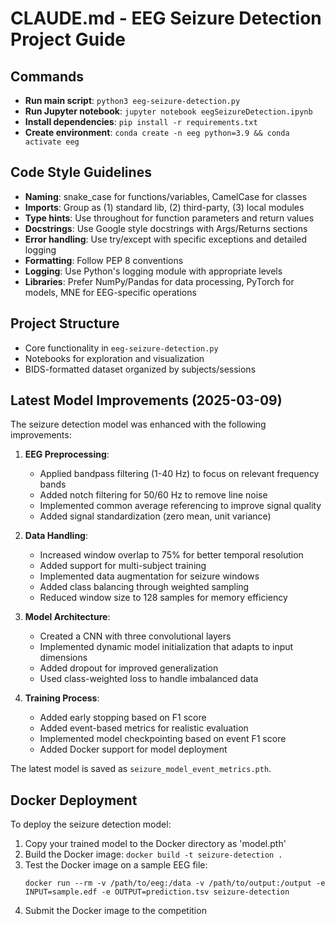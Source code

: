 # CLAUDE.md - EEG Seizure Detection Project Guide

## Commands
- **Run main script**: `python3 eeg-seizure-detection.py`
- **Run Jupyter notebook**: `jupyter notebook eegSeizureDetection.ipynb`
- **Install dependencies**: `pip install -r requirements.txt`
- **Create environment**: `conda create -n eeg python=3.9 && conda activate eeg`

## Code Style Guidelines
- **Naming**: snake_case for functions/variables, CamelCase for classes
- **Imports**: Group as (1) standard lib, (2) third-party, (3) local modules
- **Type hints**: Use throughout for function parameters and return values
- **Docstrings**: Use Google style docstrings with Args/Returns sections
- **Error handling**: Use try/except with specific exceptions and detailed logging
- **Formatting**: Follow PEP 8 conventions
- **Logging**: Use Python's logging module with appropriate levels
- **Libraries**: Prefer NumPy/Pandas for data processing, PyTorch for models, MNE for EEG-specific operations

## Project Structure
- Core functionality in `eeg-seizure-detection.py`
- Notebooks for exploration and visualization
- BIDS-formatted dataset organized by subjects/sessions

## Latest Model Improvements (2025-03-09)
The seizure detection model was enhanced with the following improvements:

1. **EEG Preprocessing**:
   - Applied bandpass filtering (1-40 Hz) to focus on relevant frequency bands
   - Added notch filtering for 50/60 Hz to remove line noise
   - Implemented common average referencing to improve signal quality
   - Added signal standardization (zero mean, unit variance)

2. **Data Handling**:
   - Increased window overlap to 75% for better temporal resolution
   - Added support for multi-subject training
   - Implemented data augmentation for seizure windows
   - Added class balancing through weighted sampling
   - Reduced window size to 128 samples for memory efficiency

3. **Model Architecture**:
   - Created a CNN with three convolutional layers
   - Implemented dynamic model initialization that adapts to input dimensions
   - Added dropout for improved generalization
   - Used class-weighted loss to handle imbalanced data

4. **Training Process**:
   - Added early stopping based on F1 score
   - Added event-based metrics for realistic evaluation
   - Implemented model checkpointing based on event F1 score
   - Added Docker support for model deployment

The latest model is saved as `seizure_model_event_metrics.pth`.

## Docker Deployment
To deploy the seizure detection model:
1. Copy your trained model to the Docker directory as 'model.pth'
2. Build the Docker image: `docker build -t seizure-detection .`
3. Test the Docker image on a sample EEG file:
   ```
   docker run --rm -v /path/to/eeg:/data -v /path/to/output:/output -e INPUT=sample.edf -e OUTPUT=prediction.tsv seizure-detection
   ```
4. Submit the Docker image to the competition